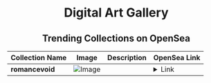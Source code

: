 <div align="center">

# Digital Art Gallery

## Trending Collections on OpenSea

| Collection Name                       | Image                                                                                     | Description                       | OpenSea Link                                                                                          |
|---------------------------------------|-------------------------------------------------------------------------------------------|-----------------------------------|--------------------------------------------------------------------------------------------------------|
| **romancevoid** | ![Image](https://i.seadn.io/s/raw/files/a30703b8d147bd3eac9019b72556fa5a.png?w=500&auto=format?w=200&auto=format) |  | <details><summary>Link</summary>[romancevoid](https://opensea.io/collection/romancevoid)</details> |

</div>